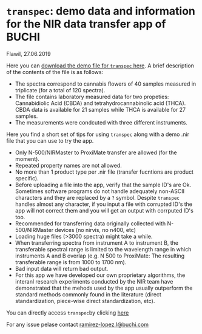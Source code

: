 # `transpec`: demo data and information for the NIR data transfer app of BUCHI

Flawil, 27.06.2019

Here you can [download the demo file for `transpec` here](https://github.com/buchi-labortechnik/transpec_info/raw/master/DEMO-file_cannabis.nir). A brief description of the contents of the file is as follows: 

- The spectra correspond to cannabis flowers of 40 samples measured in triplicate (for a total of 120 spectra).  
- The file contains laboratory measured data for two propeties: Cannabidiolic Acid (CBDA) and tetrahydrocannabinolic acid (THCA). CBDA data is available for 21 samples while THCA is available for 27 samples. 
- The measurements were condcuted with three different instruments.

Here you find a short set of tips for using `transpec` along with a demo .nir file that you can use to try the app. 

- Only N-500/NIRMaster to ProxiMate transfer are allowed (for the moment).
- Repeated property names are not allowed.
- No more than 1 product type per .nir file (transfer fucntions are product specific).
- Before uploading a file into the app, verify that the sample ID's are Ok. Sometimes software programs do not handle adequately non-ASCII characters and they are replaced by a `?` symbol. Despite `transpec` handles almost any character, if you input a file with corrupted ID's the app will not correct them and you will get an output with corrputed ID's too. 
- Recommended for transferring data originally collected with N-500/NIRMaster devices (no nirvis, no n400, etc)
- Loading huge files (>3000 spectra) might take a while.
- When transferring spectra from instrument A to instrument B, the transferable spectral range is limited to the wavelength range in which instruments A and B overlap (e.g. N 500 to ProxiMate: The resulting transferable range is from 1000 to 1700 nm).
- Bad input data will return bad output. 
- For this app we have developed our own proprietary algorithms, the interanl research experiments conducted by the NIR team have demonstrated that the mehods used by the app usually outperform the standard methods commonly found in the literature (direct standardization, piece-wise direct standardization, etc).

You can directly access `transpec`by clicking [here](https://transpec.buchi.com/)

For any issue pelase contact ramirez-lopez.l@buchi.com